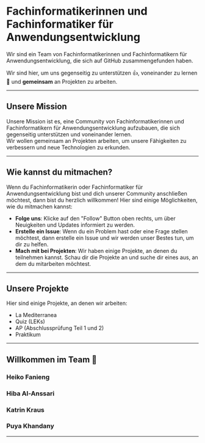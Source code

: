 # Fachinformatikerinnen und Fachinformatiker für Anwendungsentwicklung

Wir sind ein Team von Fachinformatikerinnen und Fachinformatikern für Anwendungsentwicklung, die sich auf GitHub zusammengefunden haben.  

Wir sind hier, um uns gegenseitig zu unterstützen 👍, voneinander zu lernen 📖 und **gemeinsam** an Projekten zu arbeiten.

---

## Unsere Mission

Unsere Mission ist es, eine Community von Fachinformatikerinnen und Fachinformatikern für Anwendungsentwicklung aufzubauen, die sich gegenseitig unterstützen und voneinander lernen.  
Wir wollen gemeinsam an Projekten arbeiten, um unsere Fähigkeiten zu verbessern und neue Technologien zu erkunden.

---

## Wie kannst du mitmachen?

Wenn du Fachinformatikerin oder Fachinformatiker für Anwendungsentwicklung bist und dich unserer Community anschließen möchtest, dann bist du herzlich willkommen! Hier sind einige Möglichkeiten, wie du mitmachen kannst:

- **Folge uns**: Klicke auf den "Follow" Button oben rechts, um über Neuigkeiten und Updates informiert zu werden.
- **Erstelle ein Issue**: Wenn du ein Problem hast oder eine Frage stellen möchtest, dann erstelle ein Issue und wir werden unser Bestes tun, um dir zu helfen.
- **Mach mit bei Projekten**: Wir haben einige Projekte, an denen du teilnehmen kannst. Schau dir die Projekte an und suche dir eines aus, an dem du mitarbeiten möchtest.

---

## Unsere Projekte

Hier sind einige Projekte, an denen wir arbeiten:

- La Mediterranea
- Quiz (LEKs)
- AP (Abschlussprüfung Teil 1 und 2)
- Praktikum

---

## Willkommen im Team 🙌

### Heiko Fanieng

### Hiba Al-Anssari

### Katrin Kraus

### Puya Khandany

---
